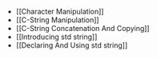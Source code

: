 - [[Character Manipulation]]
- [[C-String Manipulation]]
- [[C-String Concatenation And Copying]]
- [[Introducing std string]]
- [[Declaring And Using std string]]